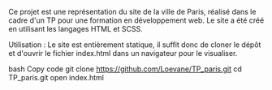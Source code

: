 Ce projet est une représentation du site de la ville de Paris, 
réalisé dans le cadre d'un TP pour une formation en développement web. 
Le site a été créé en utilisant les langages HTML et SCSS.

Utilisation :
Le site est entièrement statique, il suffit donc de cloner le dépôt et d'ouvrir le fichier index.html dans un navigateur pour le visualiser.

bash
Copy code
git clone https://github.com/Loevane/TP_paris.git
cd TP_paris.git
open index.html
